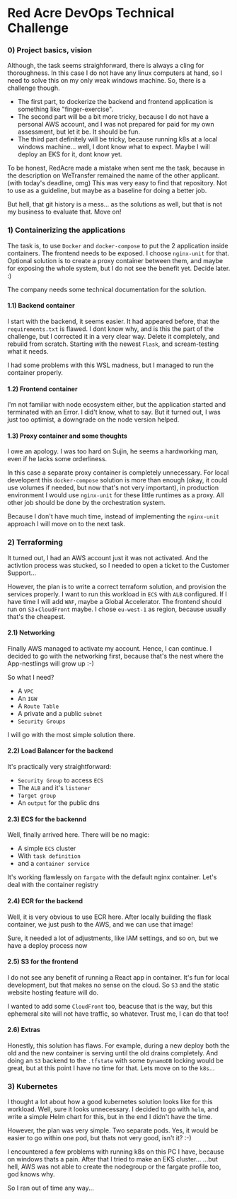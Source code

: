 # Red Acre DevOps Technical Challenge

### 0) Project basics, vision
Although, the task seems straighforward, there is always a cling for thoroughness.
In this case I do not have any linux computers at hand, so I need to solve this on my only weak windows machine.
So, there is a challenge though.

 - The first part, to dockerize the backend and frontend application is something like "finger-exercise".
 - The second part will be a bit more tricky, because I do not have a personal AWS account, and I was not prepared for paid for my own assessment, but let it be. It should be fun.
 - The third part definitely will be tricky, because running k8s at a local windows machine... well, I dont know what to expect. Maybe I will deploy an EKS for it, dont know yet.

To be honest, RedAcre made a mistake when sent me the task, because in the description on WeTransfer remained the name of the other applicant. (with today's deadline, omg)
This was very easy to find that repository. Not to use as a guideline, but maybe as a baseline for doing a better job.

But hell, that git history is a mess... as the solutions as well, but that is not my business to evaluate that. Move on!

### 1) Containerizing the applications
The task is, to use `Docker` and `docker-compose` to put the 2 application inside containers.
The frontend needs to be exposed. I choose `nginx-unit` for that.
Optional solution is to create a proxy container between them, and maybe for exposing the whole system, but I do not see the benefit yet. Decide later. :)

The company needs some technical documentation for the solution.

#### 1.1) Backend container
I start with the backend, it seems easier.
It had appeared before, that the `requirements.txt` is flawed. I dont know why, and is this the part of the challenge, but I corrected it in a very clear way.
Delete it completely, and rebuild from scratch. Starting with the newest `Flask`, and scream-testing what it needs.

I had some problems with this WSL madness, but I managed to run the container properly.

#### 1.2) Frontend container
I'm not familiar with node ecosystem either, but the application started and terminated with an Error. I did't know, what to say.
But it turned out, I was just too optimist, a downgrade on the node version helped.

#### 1.3) Proxy container and some thoughts
I owe an apology. I was too hard on Sujin, he seems a hardworking man, even if he lacks some orderliness.

In this case a separate proxy container is completely unnecessary. For local developent this `docker-compose` solution is more than enough (okay, it could use volumes if needed, but now that's not very important), in production environment I would use `nginx-unit` for these little runtimes as a proxy.
All other job should be done by the orchestration system.

Because I don't have much time, instead of implementing the `nginx-unit` approach I will move on to the next task.

### 2) Terraforming
It turned out, I had an AWS account just it was not activated. And the activtion process was stucked, so I needed to open a ticket to the Customer Support...

However, the plan is to write a correct terraform solution, and provision the services properly.
I want to run this workload in `ECS` with `ALB` configured. If I have time I will add `WAF`, maybe a Global Accelerator.
The frontend should run on `S3`+`CloudFront` maybe.
I chose `eu-west-1` as region, because usually that's the cheapest.

#### 2.1) Networking
Finally AWS managed to activate my account. Hence, I can continue.
I decided to go with the networking first, because that's the nest where the App-nestlings will grow up :-)

So what I need?
 - A `VPC`
 - An `IGW`
 - A `Route Table`
 - A private and a public `subnet`
 - `Security Groups`

I will go with the most simple solution there.

#### 2.2) Load Balancer for the backend
It's practically very straightforward:
 - `Security Group` to access `ECS`
 - The `ALB` and it's `listener`
 - `Target group`
 - An `output` for the public dns

#### 2.3) ECS for the backennd
Well, finally arrived here. There will be no magic:
 - A simple `ECS` cluster
 - With `task definition`
 - and a `container service`

It's working flawlessly on `fargate` with the default nginx container.
Let's deal with the container registry

#### 2.4) ECR for the backend
Well, it is very obvious to use ECR here.
After locally building the flask container, we just push to the AWS, and we can use that image!

Sure, it needed a lot of adjustments, like IAM settings, and so on, but we have a deploy process now

#### 2.5) S3 for the frontend
I do not see any benefit of running a React app in container. It's fun for local development, but that makes no sense on the cloud.
So `S3` and the static website hosting feature will do.

I wanted to add some `CloudFront` too, beacuse that is the way, but this ephemeral site will not have traffic, so whatever.
Trust me, I can do that too!

#### 2.6) Extras
Honestly, this solution has flaws. For example, during a new deploy both the old and the new container is serving until the old drains completely.
And doing an `S3` backend to the `.tfstate` with some `DynamoDB` locking would be great, but at this point I have no time for that.
Lets move on to the `k8s`...

### 3) Kubernetes
I thought a lot about how a good kubernetes solution looks like for this workload.
Well, sure it looks unnecessary. I decided to go with `helm`, and write a simple Helm chart for this, but in the end I didn't have the time.

However, the plan was very simple. Two separate pods. Yes, it would be easier to go within one pod, but thats not very good, isn't it? :-)

I encountered a few problems with running k8s on this PC I have, because on windows thats a pain. After that I tried to make an EKS cluster...
...but hell, AWS was not able to create the nodegroup or the fargate profile too, god knows why.

So I ran out of time any way...
